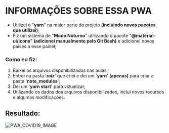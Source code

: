 # INFORMAÇÕES SOBRE ESSA PWA

- Utilizei o "**yarn**" na maior parte do projeto **(incluindo novos pacotes que utilizei)**;
- Fiz um sistema de "**Modo Noturno**" utilizando o pacote "**@material-ui/icons**" **(adicionei manualmente pelo Git Bash)** e adicionei novos países a esse painel;

### Como eu fiz:
1. Baixei os arquivos disponibilizados nas aulas;
2. Entrei na pasta '**raiz**' que criei e dei um '**yarn**' **(apenas)** para criar a pasta '**note_modules**';
3. Dei um '**yarn start**' para vizualizar;
4. Utilizando os dados dos arquivos disponibilizados, inclui novos recursos e algumas modificações.

## Resultado:
![PWA_COVID19_IMAGE](https://user-images.githubusercontent.com/103577843/167509101-0583e5a2-22bc-4652-88d8-24f860638458.PNG)

